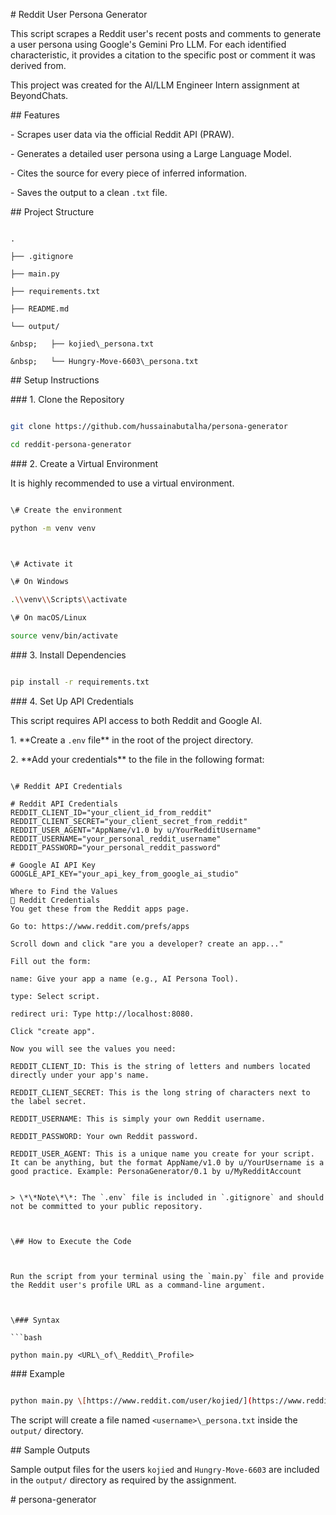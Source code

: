 \# Reddit User Persona Generator



This script scrapes a Reddit user's recent posts and comments to generate a user persona using Google's Gemini Pro LLM. For each identified characteristic, it provides a citation to the specific post or comment it was derived from.



This project was created for the AI/LLM Engineer Intern assignment at BeyondChats.



\## Features



\- Scrapes user data via the official Reddit API (PRAW).

\- Generates a detailed user persona using a Large Language Model.

\- Cites the source for every piece of inferred information.

\- Saves the output to a clean `.txt` file.



\## Project Structure



```

.

├── .gitignore

├── main.py

├── requirements.txt

├── README.md

└── output/

&nbsp;   ├── kojied\_persona.txt

&nbsp;   └── Hungry-Move-6603\_persona.txt

```



\## Setup Instructions



\### 1. Clone the Repository



```bash

git clone https://github.com/hussainabutalha/persona-generator

cd reddit-persona-generator

```



\### 2. Create a Virtual Environment



It is highly recommended to use a virtual environment.



```bash

\# Create the environment

python -m venv venv



\# Activate it

\# On Windows

.\\venv\\Scripts\\activate

\# On macOS/Linux

source venv/bin/activate

```



\### 3. Install Dependencies



```bash

pip install -r requirements.txt

```



\### 4. Set Up API Credentials



This script requires API access to both Reddit and Google AI.



1\.  \*\*Create a `.env` file\*\* in the root of the project directory.

2\.  \*\*Add your credentials\*\* to the file in the following format:



```env

\# Reddit API Credentials

# Reddit API Credentials
REDDIT_CLIENT_ID="your_client_id_from_reddit"
REDDIT_CLIENT_SECRET="your_client_secret_from_reddit"
REDDIT_USER_AGENT="AppName/v1.0 by u/YourRedditUsername"
REDDIT_USERNAME="your_personal_reddit_username"
REDDIT_PASSWORD="your_personal_reddit_password"

# Google AI API Key
GOOGLE_API_KEY="your_api_key_from_google_ai_studio"

Where to Find the Values
🤖 Reddit Credentials
You get these from the Reddit apps page.

Go to: https://www.reddit.com/prefs/apps

Scroll down and click "are you a developer? create an app..."

Fill out the form:

name: Give your app a name (e.g., AI Persona Tool).

type: Select script.

redirect uri: Type http://localhost:8080.

Click "create app".

Now you will see the values you need:

REDDIT_CLIENT_ID: This is the string of letters and numbers located directly under your app's name.

REDDIT_CLIENT_SECRET: This is the long string of characters next to the label secret.

REDDIT_USERNAME: This is simply your own Reddit username.

REDDIT_PASSWORD: Your own Reddit password.

REDDIT_USER_AGENT: This is a unique name you create for your script. It can be anything, but the format AppName/v1.0 by u/YourUsername is a good practice. Example: PersonaGenerator/0.1 by u/MyRedditAccount


> \*\*Note\*\*: The `.env` file is included in `.gitignore` and should not be committed to your public repository.



\## How to Execute the Code



Run the script from your terminal using the `main.py` file and provide the Reddit user's profile URL as a command-line argument.



\### Syntax

```bash

python main.py <URL\_of\_Reddit\_Profile>

```



\### Example

```bash

python main.py \[https://www.reddit.com/user/kojied/](https://www.reddit.com/user/kojied/)

```



The script will create a file named `<username>\_persona.txt` inside the `output/` directory.



\## Sample Outputs



Sample output files for the users `kojied` and `Hungry-Move-6603` are included in the `output/` directory as required by the assignment.

#   p e r s o n a - g e n e r a t o r 
 
 
